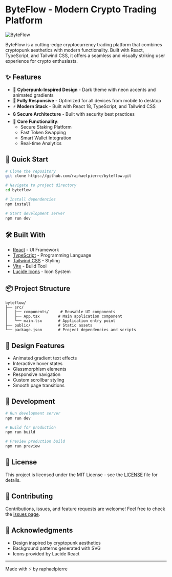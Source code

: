# ByteFlow - Modern Crypto Trading Platform

![ByteFlow](https://images.unsplash.com/photo-1639762681485-074b7f938ba0?auto=format&fit=crop&q=80&w=2232&h=400)

ByteFlow is a cutting-edge cryptocurrency trading platform that combines cryptopunk aesthetics with modern functionality. Built with React, TypeScript, and Tailwind CSS, it offers a seamless and visually striking user experience for crypto enthusiasts.

## ✨ Features

- 🎨 **Cyberpunk-Inspired Design** - Dark theme with neon accents and animated gradients
- 📱 **Fully Responsive** - Optimized for all devices from mobile to desktop
- ⚡ **Modern Stack** - Built with React 18, TypeScript, and Tailwind CSS
- 🔒 **Secure Architecture** - Built with security best practices
- 🎯 **Core Functionality**:
  - Secure Staking Platform
  - Fast Token Swapping
  - Smart Wallet Integration
  - Real-time Analytics

## 🚀 Quick Start

```bash
# Clone the repository
git clone https://github.com/raphaelpierre/byteflow.git

# Navigate to project directory
cd byteflow

# Install dependencies
npm install

# Start development server
npm run dev
```

## 🛠️ Built With

- [React](https://reactjs.org/) - UI Framework
- [TypeScript](https://www.typescriptlang.org/) - Programming Language
- [Tailwind CSS](https://tailwindcss.com/) - Styling
- [Vite](https://vitejs.dev/) - Build Tool
- [Lucide Icons](https://lucide.dev/) - Icon System

## 📦 Project Structure

```
byteflow/
├── src/
│   ├── components/     # Reusable UI components
│   ├── App.tsx        # Main application component
│   └── main.tsx       # Application entry point
├── public/            # Static assets
└── package.json       # Project dependencies and scripts
```

## 🎨 Design Features

- Animated gradient text effects
- Interactive hover states
- Glassmorphism elements
- Responsive navigation
- Custom scrollbar styling
- Smooth page transitions

## 🔧 Development

```bash
# Run development server
npm run dev

# Build for production
npm run build

# Preview production build
npm run preview
```

## 📝 License

This project is licensed under the MIT License - see the [LICENSE](LICENSE) file for details.

## 🤝 Contributing

Contributions, issues, and feature requests are welcome! Feel free to check the [issues page](https://github.com/raphaelpierre/byteflow/issues).

## 💫 Acknowledgments

- Design inspired by cryptopunk aesthetics
- Background patterns generated with SVG
- Icons provided by Lucide React

---

Made with ⚡ by raphaelpierre